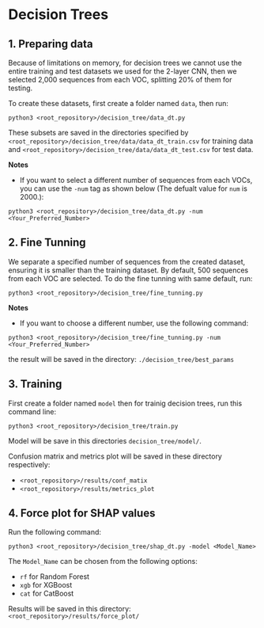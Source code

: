 # Decision Trees

## 1. Preparing data
Because of limitations on memory, for decision trees we cannot use the entire training and test datasets we used for the 2-layer CNN, then we selected 2,000 sequences from each VOC, splitting 20% of them for testing. 

To create these datasets, first create a folder named `data`, then run:
```
python3 <root_repository>/decision_tree/data_dt.py
```
These subsets are saved in the directories specified by `<root_repository>/decision_tree/data/data_dt_train.csv` for training data and `<root_repository>/decision_tree/data/data_dt_test.csv` for test data.

**Notes**
* If you want to select a different number of sequences from each VOCs, you can use the `-num` tag as shown below (The defualt value for `num` is 2000.):
```
python3 <root_repository>/decision_tree/data_dt.py -num <Your_Preferred_Number>
```

## 2. Fine Tunning
We separate a specified number of sequences from the created dataset, ensuring it is smaller than the training dataset. By default, 500 sequences from each VOC are selected. To do the fine tunning with same default, run: 
```
python3 <root_repository>/decision_tree/fine_tunning.py 
```
**Notes**
* If you want to choose a different number, use the following command:
```
python3 <root_repository>/decision_tree/fine_tunning.py -num <Your_Preferred_Number>
```
the result will be saved in the directory: `./decision_tree/best_params`

## 3. Training
First create a folder named `model` then for trainig decision trees, run this command line:
```
python3 <root_repository>/decision_tree/train.py
```
Model will be save in this directories `decision_tree/model/`.

Confusion matrix and metrics plot will be saved in these directory respectively:
* `<root_repository>/results/conf_matix`
* `<root_repository>/results/metrics_plot`

## 4. Force plot for SHAP values
Run the following command:
```
python3 <root_repository>/decision_tree/shap_dt.py -model <Model_Name>
```
The `Model_Name` can be chosen from the following options:

* `rf` for Random Forest
* `xgb` for XGBoost
* `cat` for CatBoost

Results will be saved in this directory: `<root_repository>/results/force_plot/`

